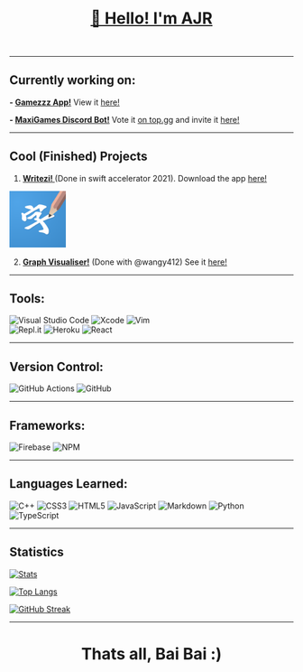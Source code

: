 **<h1 align="center"><u>👋 Hello! I'm AJR</u></h1><br>**

---

**<h2> Currently working on:</h2>**

**- <a href="https://github.com/AJR07/gamezzz">Gamezzz App!</a>** View it <a href ="https://ajr-chess-app.web.app"/> here! </a>

**- <a href="https://github.com/MaxiGames/MaxiGames">MaxiGames Discord Bot!</a>** Vote it <a href="https://top.gg/bot/863419048041381920/vote">on top.gg</a> and invite it <a href="https://discord.com/oauth2/authorize?client_id=863419048041381920&permissions=8&scope=bot%20applications.commands">here!</a>


---

**<h2>Cool (Finished) Projects</h2>**

1. **<a href="https://github.com/swiftinsg/2021-writezi"> Writezi! </a>** (Done in swift accelerator 2021). Download the app <a href="http://tk.sg/sis22-writezi">here! </a>
<img src="https://github.com/AJR07/AJR07/blob/main/Writezi.png?raw=true" alt="Writezi Icon" style="width:100px;"/>

2. **<a href="https://github.com/AJR07/Graph-Visualiser">Graph Visualiser!</a>** (Done with @wangy412) See it <a href="https://ajr07.github.io/Graph-Visualiser"> here! </a>

---

**<h2>Tools:</h2>**
![Visual Studio Code](https://img.shields.io/badge/Visual%20Studio%20Code-0078d7.svg?style=for-the-badge&logo=visual-studio-code&logoColor=white) 
![Xcode](https://img.shields.io/badge/Xcode-007ACC?style=for-the-badge&logo=Xcode&logoColor=white) 
![Vim](https://img.shields.io/badge/VIM-%2311AB00.svg?style=for-the-badge&logo=vim&logoColor=white)  
![Repl.it](https://img.shields.io/badge/Repl.it-%230D101E.svg?style=for-the-badge&logo=replit&logoColor=white) 
![Heroku](https://img.shields.io/badge/heroku-%23430098.svg?style=for-the-badge&logo=heroku&logoColor=white) 
![React](https://img.shields.io/badge/react-%2320232a.svg?style=for-the-badge&logo=react&logoColor=%2361DAFB)

---

**<h2>Version Control:</h2>**
![GitHub Actions](https://img.shields.io/badge/githubactions-%232671E5.svg?style=for-the-badge&logo=githubactions&logoColor=white) 
![GitHub](https://img.shields.io/badge/github-%23121011.svg?style=for-the-badge&logo=github&logoColor=white)

---

**<h2>Frameworks:</h2>**
![Firebase](https://img.shields.io/badge/firebase-%23039BE5.svg?style=for-the-badge&logo=firebase)
![NPM](https://img.shields.io/badge/NPM-%23000000.svg?style=for-the-badge&logo=npm&logoColor=white)

---

**<h2>Languages Learned:</h2>**
![C++](https://img.shields.io/badge/c++-%2300599C.svg?style=for-the-badge&logo=c%2B%2B&logoColor=white) 
![CSS3](https://img.shields.io/badge/css3-%231572B6.svg?style=for-the-badge&logo=css3&logoColor=white) 
![HTML5](https://img.shields.io/badge/html5-%23E34F26.svg?style=for-the-badge&logo=html5&logoColor=white) 
![JavaScript](https://img.shields.io/badge/javascript-%23323330.svg?style=for-the-badge&logo=javascript&logoColor=%23F7DF1E) 
![Markdown](https://img.shields.io/badge/markdown-%23000000.svg?style=for-the-badge&logo=markdown&logoColor=white) 
![Python](https://img.shields.io/badge/python-3670A0?style=for-the-badge&logo=python&logoColor=ffdd54) 
![TypeScript](https://img.shields.io/badge/typescript-%23007ACC.svg?style=for-the-badge&logo=typescript&logoColor=white)

---

**<h2>Statistics</h2>**
[![Stats](https://github-readme-stats.vercel.app/api?username=AJR07&show_icons=true&theme=tokyonight&border_radius=10)](https://github.com/anuraghazra/github-readme-stats)

[![Top Langs](https://github-readme-stats.vercel.app/api/top-langs/?username=AJR07&layout=compact&theme=tokyonight&border_radius=10)](https://github.com/anuraghazra/github-readme-stats)

[![GitHub Streak](https://github-readme-streak-stats.herokuapp.com?user=AJR07&theme=blue-green&date_format=j%20M%5B%20Y%5D)](https://git.io/streak-stats)

 ---

**<h1><center>Thats all, Bai Bai :)</center></h1>**
